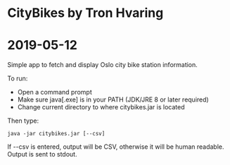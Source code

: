 # CityBikes by Tron Hvaring
# 2019-05-12

Simple app to fetch and display Oslo city bike station information.

To run:

 - Open a command prompt
 - Make sure java[.exe] is in your PATH (JDK/JRE 8 or later required)
 - Change current directory to where citybikes.jar is located
 
Then type:

    java -jar citybikes.jar [--csv]

If --csv is entered, output will be CSV, otherwise it will be human readable. Output is sent to stdout.

